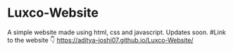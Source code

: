 # Luxco-Website
A simple website made using html, css and javascript. Updates soon.
#Link to the website 👇
https://aditya-joshi07.github.io/Luxco-Website/

